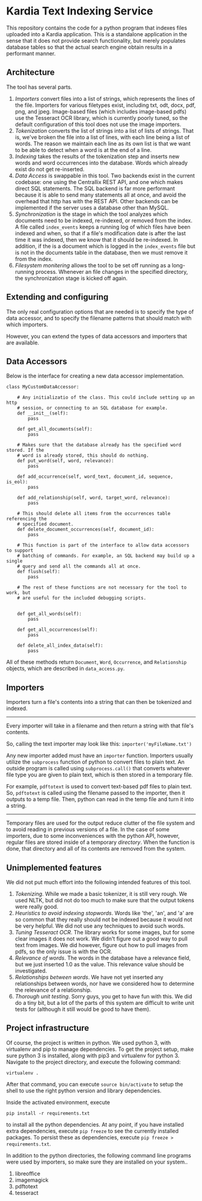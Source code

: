 # Kardia Text Indexing Service

This repository contains the code for a python program that indexes files
uploaded into a Kardia application. This is a standalone application in the
sense that it does not provide search functionality, but merely populates
database tables so that the actual search engine obtain results in a performant
manner.

## Architecture

The tool has several parts.

1. *Importers* convert files into a list of strings, which represents the lines
   of the file. Importers for various filetypes exist, including txt, odt,
   docx, pdf, png, and jpeg. Image-based files (which includes image-based
   pdfs) use the Tesseract OCR library, which is currently poorly tuned, so the
   default configuration of this tool does not use the image importers.
2. *Tokenization* converts the list of strings into a list of lists of strings.
   That is, we've broken the file into a list of lines, with each line being a
   list of words. The reason we maintain each line as its own list is that we
   want to be able to detect when a word is at the end of a line.
3. *Indexing* takes the results of the tokenization step and inserts new words
   and word occurrences into the database. Words which already exist do not get
   re-inserted.
4. *Data Access* is swappable in this tool. Two backends exist in the current
   codebase: one using the Centrallix REST API, and one which makes direct SQL
   statements. The SQL backend is far more performant because it is able to
   send many statements all at once, and avoid the overhead that http has with
   the REST API. Other backends can be implemented if the server uses a
   database other than MySQL.
5. *Synchronization* is the stage in which the tool analyzes which documents
   need to be indexed, re-indexed, or removed from the index. A file called
   `index_events` keeps a running log of which files have been indexed and
   when, so that if a file's modification date is after the last time it was
   indexed, then we know that it should be re-indexed. In addition, if the is a
   document which is logged in the `index_events` file but is not in the
   documents table in the database, then we must remove it from the index.
6. *Filesystem monitering* allows the tool to be set off running as a
   long-running process. Whenever an file changes in the specified directory,
   the synchronization stage is kicked off again.


## Extending and configuring

The only real configuration options that are needed is to specify the type of
data accessor, and to specify the filename patterns that should match with
which importers.

However, you can extend the types of data accessors and importers that are
available.

## Data Accessors

Below is the interface for creating a new data accessor implementation.

```
class MyCustomDataAccessor:

    # Any initializatio of the class. This could include setting up an http
    # session, or connecting to an SQL database for example.
    def __init__(self):
        pass

    def get_all_documents(self):
        pass

    # Makes sure that the database already has the specified word stored. If the
    # word is already stored, this should do nothing.
    def put_word(self, word, relevance):
        pass

    def add_occurrence(self, word_text, document_id, sequence, is_eol):
        pass

    def add_relationship(self, word, target_word, relevance):
        pass

    # This should delete all items from the occurrences table referencing the
    # specified document.
    def delete_document_occurrences(self, document_id):
        pass

    # This function is part of the interface to allow data accessors to support
    # batching of commands. For example, an SQL backend may build up a single
    # query and send all the commands all at once.
    def flush(self):
        pass

    # The rest of these functions are not necessary for the tool to work, but
    # are useful for the included debugging scripts.


    def get_all_words(self):
        pass

    def get_all_occurrences(self):
        pass

    def delete_all_index_data(self):
        pass
```

All of these methods return `Document`, `Word`, `Occurrence`, and
`Relationship` objects, which are described in `data_access.py`.

## Importers


Importers turn a file's contents into a string that can then be tokenized and
indexed.

---

Every importer will take in a filename and then return a string with that
file's contents.

So, calling the text importer may look like this: `importer('myFileName.txt')`

Any new importer added must have an `importer` function. Importers usually
utilize the `subprocess` function of python to convert files to plain text. An
outside program is called using `subprocess.call()` that converts whatever file
type you are given to plain text, which is then stored in a temporary file.

For example, `pdftotext` is used to convert text-based pdf files to plain text.
So, `pdftotext` is called using the filename passed to the importer, then it
outputs to a temp file. Then, python can read in the temp file and turn it into
a string.

---

Temporary files are used for the output reduce clutter of the file system and
to avoid reading in previous versions of a file. In the case of some importers,
due to some inconveniences with the python API, however, regular files are
stored inside of a temporary *directory*. When the function is done, that
directory and all of its contents are removed from the system.

## Unimplemented features

We did not put much effort into the following intended features of this tool.

1. *Tokenizing*. While we made a basic tokenizer, it is still very rough. We
   used NLTK, but did not do too much to make sure that the output tokens were
   really good.
2. *Heuristics to avoid indexing stopwords*. Words like 'the', 'an', and 'a'
   are so common that they really should not be indexed because it would not be
   very helpful. We did not use any techniques to avoid such words.
3. *Tuning Tesseract OCR*. The library works for some images, but for some
   clear images it does not work. We didn't figure out a good way to pull text
   from images. We did however, figure out how to pull images from pdfs, so the
   only issue is with the OCR.
4. *Relevance of words*. The words in the database have a
   relevance field, but we just inserted 1.0 as the value. This relevance value
   should be investigated.
5. *Relationships between words*. We have not yet inserted any relationships
   between words, nor have we considered how to determine the relevance of a
   relationship.
6. *Thorough unit testing*. Sorry guys, you get to have fun with this. We did
   do a tiny bit, but a lot of the parts of this system are difficult to write
   unit tests for (although it still would be good to have them).

## Project infrastructure

Of course, the project is written in python. We used python 3, with virtualenv
and pip to manage dependencies. To get the project setup, make sure python 3 is
installed, along with pip3 and virtualenv for python 3. Navigate to the project
directory, and execute the following command:

```
virtualenv .
```

After that command, you can execute `source bin/activate` to setup the shell to
use the right python version and library dependencies.

Inside the activated environment, execute

```
pip install -r requirements.txt
```

to install all the python dependencies. At any point, if you have installed
extra dependencies, execute `pip freeze` to see the currently installed
packages. To persist these as dependencies, execute `pip freeze >
requirements.txt`.

In addition to the python directories, the following command line programs were
used by importers, so make sure they are installed on your system..

1. libreoffice
2. imagemagick
3. pdftotext
4. tesseract
